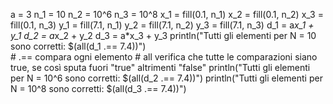a = 3
n_1 = 10
n_2 = 10^6
n_3 = 10^8
x_1 = fill(0.1, n_1)
x_2 = fill(0.1, n_2)
x_3 = fill(0.1, n_3)
y_1 = fill(7.1, n_1)
y_2 = fill(7.1, n_2)
y_3 = fill(7.1, n_3)
d_1 = a*x_1 + y_1
d_2 = a*x_2 + y_2
d_3 = a*x_3 + y_3
println("Tutti gli elementi per N = 10 sono corretti: $(all(d_1 .== 7.4))")    
    # .== compara ogni elemento
    # all verifica che tutte le comparazioni siano true, se così sputa fuori "true" altrimenti "false"
println("Tutti gli elementi per N = 10^6 sono corretti: $(all(d_2 .== 7.4))")
println("Tutti gli elementi per N = 10^8 sono corretti: $(all(d_3 .== 7.4))")
